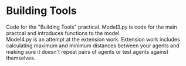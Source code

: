 # Building Tools
Code for the "Building Tools" practical.
Model3.py is code for the main practcal and introduces functions to the model.  
Model4.py is an attempt at the extension work. Extension work includes calculating maximum and minimum distances between your agents and making sure it doesn't repeat pairs of agents or test agents against themselves.
